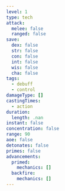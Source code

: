 ```yaml
---
level: 1
type: tech
attack:
  melee: false
  ranged: false
save:
  dex: false
  str: false
  con: false
  int: false
  wis: false
  cha: false
tags:
  - debuff
  - control
damageType: []
castingTimes:
  - action
duration:
  length: .nan
instant: false
concentration: false
range: 90
aoe: false
detonates: false
primes: false
advancements:
  primed:
    mechanics: []
  backfire:
    mechanics: []
---
```

